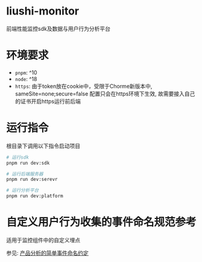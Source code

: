 # liushi-monitor

前端性能监控sdk及数据与用户行为分析平台

# 环境要求

- `pnpm`: ^10
- `node`: ^18
- `https`: 由于token放在cookie中，受限于Chorme新版本中, sameSite=none;secure=false 配置只会在https环境下生效, 故需要接入自己的证书开启https运行前后端

# 运行指令

根目录下调用以下指令启动项目

```bash
# 运行sdk
pnpm run dev:sdk

# 运行后端服务器
pnpm run dev:serevr

# 运行分析平台
pnpm run dev:platform
```

# 自定义用户行为收集的事件命名规范参考

适用于监控组件中的自定义埋点

参见: [产品分析的简单事件命名约定](https://www.wudpecker.io/blog/simple-event-naming-conventions-for-product-analytics?utm_source=chatgpt.com)
